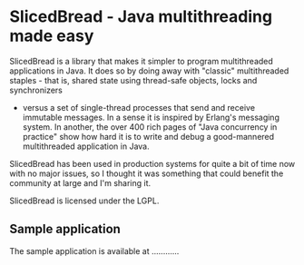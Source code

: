 SlicedBread - Java multithreading made easy
===========================================

SlicedBread is a library that makes it simpler to program multithreaded
applications in Java. It does so by doing away with "classic" multithreaded 
staples - that is, shared state using thread-safe objects, locks and synchronizers 
- versus a set of single-thread processes that
send and receive immutable messages. In a sense it is inspired by Erlang's 
messaging system. In another, the over 400 rich pages of "Java concurrency 
in practice" show how hard it is to write and debug a good-mannered multithreaded
application in Java.

SlicedBread has been used in production systems for quite a bit of time now with no major 
issues, so I thought it was something that could benefit the community at large
and I'm sharing it.

SlicedBread is licensed under the LGPL.

Sample application
------------------

The sample application is available at ............

